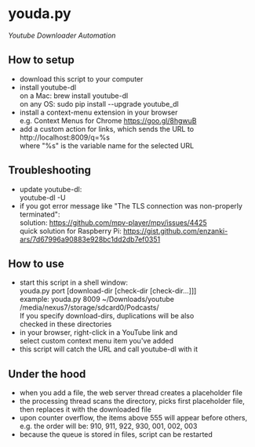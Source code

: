 youda.py
========
*Youtube Downloader Automation*

## How to setup ##
  - download this script to your computer
  - install youtube-dl <br />
    on a Mac: brew install youtube-dl <br />
    on any OS: sudo pip install --upgrade youtube_dl
  - install a context-menu extension in your browser <br />
    e.g. Context Menus for Chrome https://goo.gl/8hgwuB
  - add a custom action for links, which sends the URL to <br />
    http://localhost:8009/q=%s <br />
    where "%s" is the variable name for the selected URL

## Troubleshooting ##

  - update youtube-dl: <br/>
    youtube-dl -U
  - if you got error message like "The TLS connection was non-properly terminated": <br/>
    solution: https://github.com/mpv-player/mpv/issues/4425 <br/>
    quick solution for Raspberry Pi: https://gist.github.com/enzanki-ars/7d67996a90883e928bc1dd2db7ef0351 <br/>

## How to use ##
  - start this script in a shell window: <br />
      youda.py port [download-dir [check-dir [check-dir...]]] <br />
    example:
      youda.py 8009 ~/Downloads/youtube /media/nexus7/storage/sdcard0/Podcasts/ <br />
    If you specify download-dirs, duplications will be also <br />
    checked in these directories
  - in your browser, right-click in a YouTube link and <br />
    select custom context menu item you've added
  - this script will catch the URL and call youtube-dl with it

## Under the hood ##
  - when you add a file, the web server thread creates a placeholder file
  - the processing thread scans the directory, picks first placeholder file, 
    then replaces it with the downloaded file
  - upon counter overflow, the items above 555 will appear before others,
    e.g. the order will be: 910, 911, 922, 930, 001, 002, 003
  - because the queue is stored in files, script can be restarted
